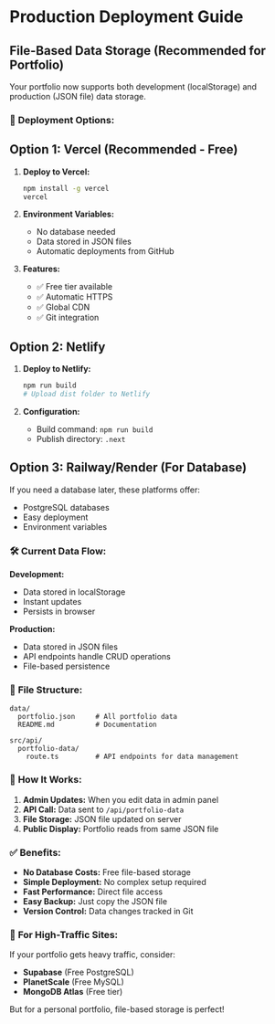 # Production Deployment Guide

## File-Based Data Storage (Recommended for Portfolio)

Your portfolio now supports both development (localStorage) and production (JSON file) data storage.

### 🚀 **Deployment Options:**

## Option 1: Vercel (Recommended - Free)

1. **Deploy to Vercel:**
   ```bash
   npm install -g vercel
   vercel
   ```

2. **Environment Variables:**
   - No database needed
   - Data stored in JSON files
   - Automatic deployments from GitHub

3. **Features:**
   - ✅ Free tier available
   - ✅ Automatic HTTPS
   - ✅ Global CDN
   - ✅ Git integration

## Option 2: Netlify

1. **Deploy to Netlify:**
   ```bash
   npm run build
   # Upload dist folder to Netlify
   ```

2. **Configuration:**
   - Build command: `npm run build`
   - Publish directory: `.next`

## Option 3: Railway/Render (For Database)

If you need a database later, these platforms offer:
- PostgreSQL databases
- Easy deployment
- Environment variables

### 🛠 **Current Data Flow:**

**Development:**
- Data stored in localStorage
- Instant updates
- Persists in browser

**Production:**
- Data stored in JSON files
- API endpoints handle CRUD operations
- File-based persistence

### 📁 **File Structure:**
```
data/
  portfolio.json     # All portfolio data
  README.md          # Documentation

src/api/
  portfolio-data/
    route.ts         # API endpoints for data management
```

### 🔧 **How It Works:**

1. **Admin Updates:** When you edit data in admin panel
2. **API Call:** Data sent to `/api/portfolio-data`
3. **File Storage:** JSON file updated on server
4. **Public Display:** Portfolio reads from same JSON file

### ✅ **Benefits:**

- **No Database Costs:** Free file-based storage
- **Simple Deployment:** No complex setup required
- **Fast Performance:** Direct file access
- **Easy Backup:** Just copy the JSON file
- **Version Control:** Data changes tracked in Git

### 🚨 **For High-Traffic Sites:**

If your portfolio gets heavy traffic, consider:
- **Supabase** (Free PostgreSQL)
- **PlanetScale** (Free MySQL)
- **MongoDB Atlas** (Free tier)

But for a personal portfolio, file-based storage is perfect!